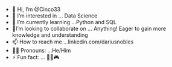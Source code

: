 - 👋 Hi, I’m @Cinco33
- 👀 I’m interested in ... Data Science
- 🌱 I’m currently learning ...Python and SQL
- 🦾I’m looking to collaborate on ... Anything! Eager to gain more knowledge and understanding
- 📫 How to reach me ...linkedin.com/dariusnobles
- 🙍‍♂️ Pronouns: ...He/Him
- ⚡ Fun fact: ... 🎣🦆🎮

<!---
Cinco33/Cinco33 is a ✨ special ✨ repository because its `README.md` (this file) appears on your GitHub profile.
You can click the Preview link to take a look at your changes.
--->
